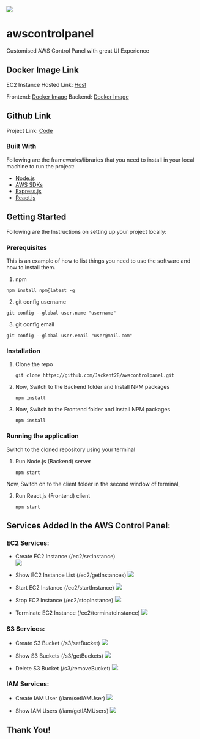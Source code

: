
![](https://github.com/Jackent2B/awscontrolpanel/blob/main/awscontrolpanel.png?raw=true)

# awscontrolpanel
Customised AWS Control Panel with great UI Experience
## Docker Image Link

EC2 Instance Hosted Link: [Host](http://54.82.2.5:3000/)

Frontend: [Docker Image](https://hub.docker.com/repository/docker/jackent2binnovaccer/awscontrolpanelreact)
Backend: [Docker Image](https://hub.docker.com/repository/docker/jackent2binnovaccer/awscontrolpanelnode)

## Github Link

Project Link: [Code](https://github.com/Jackent2B/awscontrolpanel.git)



### Built With

Following are the frameworks/libraries that you need to install in your local machine to run the project: 

* [Node.js](https://nodejs.org/en/)
* [AWS SDKs](https://aws.amazon.com/tools/)
* [Express.js](https://expressjs.com/)
* [React.js](https://reactjs.org/)


<!-- GETTING STARTED -->
## Getting Started

Following are the Instructions on setting up your project locally:

### Prerequisites

This is an example of how to list things you need to use the software and how to install them.
1. npm
  ```
  npm install npm@latest -g
  ```
2.  git config username
  ```
  git config --global user.name "username"
  ```
3.  git config email
  ```
  git config --global user.email "user@mail.com"
  ```

### Installation
1. Clone the repo
   ```
   git clone https://github.com/Jackent2B/awscontrolpanel.git
   ```
2. Now, Switch to the Backend folder and Install NPM packages
   ```
   npm install
   ```
3. Now, Switch to the Frontend folder and Install NPM packages
   ```
   npm install
   ```      

### Running the application
Switch to the cloned repository using your terminal


1. Run Node.js (Backend) server 
   ```
   npm start
   ```
Now, Switch on to the client folder in the second window of terminal,<br/>

2. Run React.js (Frontend) client 
   ```
   npm start
   ```

## Services Added In the AWS Control Panel:

### EC2 Services:

  * Create EC2 Instance (/ec2/setInstance)   
    ![](https://github.com/Jackent2B/awscontrolpanel/blob/main/createinstance.png?raw=true)
  
  * Show EC2 Instance List (/ec2/getInstances)
  ![](https://github.com/Jackent2B/awscontrolpanel/blob/main/instancelist.png?raw=true)

  * Start EC2 Instance (/ec2/startInstance)
  ![](https://github.com/Jackent2B/awscontrolpanel/blob/main/startinstance.png?raw=true)
  
  * Stop EC2 Instance (/ec2/stopInstance) 
  ![](https://github.com/Jackent2B/awscontrolpanel/blob/main/stopinstance.png?raw=true)
  
  * Terminate EC2 Instance (/ec2/terminateInstance)
  ![](https://github.com/Jackent2B/awscontrolpanel/blob/main/terminateinstance.png?raw=true)


### S3 Services: 
  
  * Create S3 Bucket (/s3/setBucket)
  ![](https://github.com/Jackent2B/awscontrolpanel/blob/main/createbucket.png?raw=true)
  
  * Show S3 Buckets (/s3/getBuckets)
  ![](https://github.com/Jackent2B/awscontrolpanel/blob/main/listbuckets.png?raw=true)
  
  * Delete S3 Bucket (/s3/removeBucket)
  ![](https://github.com/Jackent2B/awscontrolpanel/blob/main/deletebucket.png?raw=true)
  
### IAM Services:

  * Create IAM User (/iam/setIAMUser)
  ![](https://github.com/Jackent2B/awscontrolpanel/blob/main/createuser.png?raw=true)
  
  * Show IAM Users  (/iam/getIAMUsers)
  ![](https://github.com/Jackent2B/awscontrolpanel/blob/main/userlist.png?raw=true)
  
 ## Thank You!
